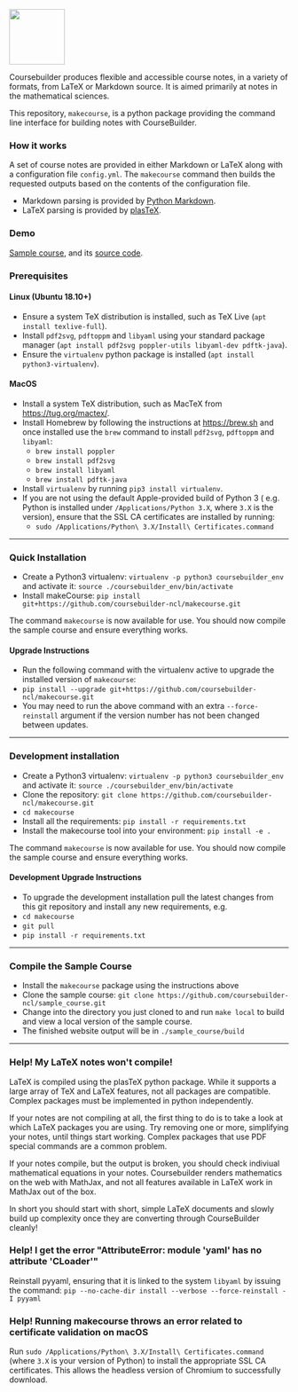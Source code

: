 <img src="https://mas-coursebuild.ncl.ac.uk/lti/images/coursebuilder_icon_512.png" width="100">

Coursebuilder produces flexible and accessible course notes, in a variety of formats, from LaTeX or Markdown source. It is aimed primarily at notes in the mathematical sciences.

This repository, `makecourse`, is a python package providing the command line interface for building notes with CourseBuilder.

### How it works
A set of course notes are provided in either Markdown or LaTeX along with a configuration file `config.yml`. The `makecourse` command then builds the requested outputs based on the contents of the configuration file.

* Markdown parsing is provided by [Python Markdown](https://github.com/Python-Markdown/markdown).
* LaTeX parsing is provided by [plasTeX](https://github.com/plastex/plastex).

### Demo

[Sample course](https://coursebuilder-ncl.github.io/sample_course/SAM0000/2020/default/), and its [source code](https://github.com/coursebuilder-ncl/sample_course).

### Prerequisites
#### Linux (Ubuntu 18.10+)
 * Ensure a system TeX distribution is installed, such as TeX Live (`apt install texlive-full`).
 * Install `pdf2svg`, `pdftoppm` and `libyaml` using your standard package manager (`apt install pdf2svg poppler-utils libyaml-dev pdftk-java`).
 * Ensure the `virtualenv` python package is installed (`apt install python3-virtualenv`).
 
#### MacOS
* Install a system TeX distribution, such as MacTeX from https://tug.org/mactex/.
* Install Homebrew by following the instructions at https://brew.sh and once installed use the `brew` command to install `pdf2svg`, `pdftoppm` and `libyaml`:
  - `brew install poppler`
  - `brew install pdf2svg`
  - `brew install libyaml`
  - `brew install pdftk-java`
* Install `virtualenv` by running `pip3 install virtualenv`.
* If you are not using the default Apple-provided build of Python 3 ( e.g. Python is installed under `/Applications/Python 3.X`, where `3.X` is the version),
  ensure that the SSL CA certificates are installed by running:
    - `sudo /Applications/Python\ 3.X/Install\ Certificates.command`

---

### Quick Installation
 * Create a Python3 virtualenv: `virtualenv -p python3 coursebuilder_env` and activate it: `source ./coursebuilder_env/bin/activate`
 * Install makeCourse: `pip install git+https://github.com/coursebuilder-ncl/makecourse.git`

The command `makecourse` is now available for use. You should now compile the sample course and ensure everything works.

#### Upgrade Instructions
 * Run the following command with the virtualenv active to upgrade the installed version of `makecourse`:
 * `pip install --upgrade git+https://github.com/coursebuilder-ncl/makecourse.git`
 * You may need to run the above command with an extra `--force-reinstall` argument if the version number has not been changed between updates.

---

### Development installation
 * Create a Python3 virtualenv: `virtualenv -p python3 coursebuilder_env` and activate it: `source ./coursebuilder_env/bin/activate`
 * Clone the repository: `git clone https://github.com/coursebuilder-ncl/makecourse.git`
 * `cd makecourse`
 * Install all the requirements: `pip install -r requirements.txt`
 * Install the makecourse tool into your environment: `pip install -e .`

The command `makecourse` is now available for use. You should now compile the sample course and ensure everything works.

#### Development Upgrade Instructions
 * To upgrade the development installation pull the latest changes from this git repository and install any new requirements, e.g.
 * `cd makecourse`
 * `git pull`
 * `pip install -r requirements.txt`
 
---

### Compile the Sample Course
 * Install the `makecourse` package using the instructions above
 * Clone the sample course: `git clone https://github.com/coursebuilder-ncl/sample_course.git`
 * Change into the directory you just cloned to and run `make local` to build and view a local version of the sample course.
 * The finished website output will be in `./sample_course/build`

---
 
### Help! My LaTeX notes won't compile!

LaTeX is compiled using the plasTeX python package. While it supports a large array of TeX and LaTeX features, not all packages are compatible. Complex packages must be implemented in python independently.

If your notes are not compiling at all, the first thing to do is to take a look at which LaTeX packages you are using. Try removing one or more, simplifying your notes, until things start working. Complex packages that use PDF special commands are a common problem.

If your notes compile, but the output is broken, you should check indiviual mathematical equations in your notes. Coursebuilder renders mathematics on the web with MathJax, and not all features available in LaTeX work in MathJax out of the box.

In short you should start with short, simple LaTeX documents and slowly build up complexity once they are converting through CourseBuilder cleanly!

### Help! I get the error "AttributeError: module 'yaml' has no attribute 'CLoader'"

Reinstall pyyaml, ensuring that it is linked to the system `libyaml` by issuing the command: `pip --no-cache-dir install --verbose --force-reinstall -I pyyaml`

### Help! Running makecourse throws an error related to certificate validation on macOS

Run `sudo /Applications/Python\ 3.X/Install\ Certificates.command` (where `3.X` is your version of Python) to install the appropriate SSL CA certificates. This allows the headless version of Chromium to successfully download.
